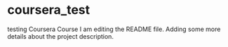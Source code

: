 # coursera_test
testing Coursera Course
I am editing the README file. Adding some more details about the project description.
